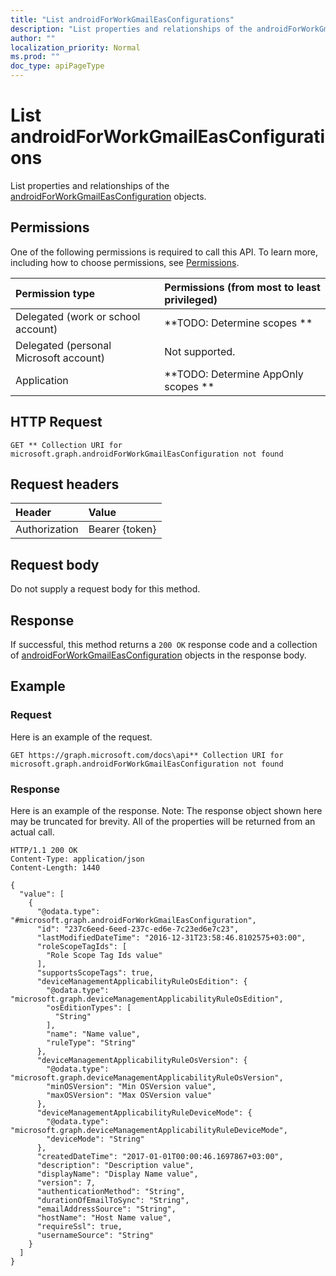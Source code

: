 ```yaml
---
title: "List androidForWorkGmailEasConfigurations"
description: "List properties and relationships of the androidForWorkGmailEasConfiguration objects."
author: ""
localization_priority: Normal
ms.prod: ""
doc_type: apiPageType
---
```


# List androidForWorkGmailEasConfigurations

List properties and relationships of the [androidForWorkGmailEasConfiguration](../resources/androidforworkgmaileasconfiguration.md) objects.

## Permissions
One of the following permissions is required to call this API. To learn more, including how to choose permissions, see [Permissions](/concepts/permissions-reference.md).

|Permission type|Permissions (from most to least privileged)|
|:---|:---|
|Delegated (work or school account)|**TODO: Determine scopes **|
|Delegated (personal Microsoft account)|Not supported.|
|Application|**TODO: Determine AppOnly scopes **|

## HTTP Request
<!-- {
  "blockType": "ignored"
}
-->
``` http
GET ** Collection URI for microsoft.graph.androidForWorkGmailEasConfiguration not found
```

## Request headers
|Header|Value|
|:---|:---|
|Authorization|Bearer {token}|

## Request body
Do not supply a request body for this method.

## Response
If successful, this method returns a `200 OK` response code and a collection of [androidForWorkGmailEasConfiguration](../resources/androidforworkgmaileasconfiguration.md) objects in the response body.

## Example

### Request
Here is an example of the request.
<!-- {
  "blockType": "request",
  "name": "get_androidforworkgmaileasconfiguration"
}
-->
``` http
GET https://graph.microsoft.com/docs\api** Collection URI for microsoft.graph.androidForWorkGmailEasConfiguration not found
```

### Response
Here is an example of the response. Note: The response object shown here may be truncated for brevity. All of the properties will be returned from an actual call.
<!-- {
  "blockType": "response",
  "truncated": true,
  "@odata.type": "collection(microsoft.graph.androidforworkgmaileasconfiguration)"
}
-->
``` http
HTTP/1.1 200 OK
Content-Type: application/json
Content-Length: 1440

{
  "value": [
    {
      "@odata.type": "#microsoft.graph.androidForWorkGmailEasConfiguration",
      "id": "237c6eed-6eed-237c-ed6e-7c23ed6e7c23",
      "lastModifiedDateTime": "2016-12-31T23:58:46.8102575+03:00",
      "roleScopeTagIds": [
        "Role Scope Tag Ids value"
      ],
      "supportsScopeTags": true,
      "deviceManagementApplicabilityRuleOsEdition": {
        "@odata.type": "microsoft.graph.deviceManagementApplicabilityRuleOsEdition",
        "osEditionTypes": [
          "String"
        ],
        "name": "Name value",
        "ruleType": "String"
      },
      "deviceManagementApplicabilityRuleOsVersion": {
        "@odata.type": "microsoft.graph.deviceManagementApplicabilityRuleOsVersion",
        "minOSVersion": "Min OSVersion value",
        "maxOSVersion": "Max OSVersion value"
      },
      "deviceManagementApplicabilityRuleDeviceMode": {
        "@odata.type": "microsoft.graph.deviceManagementApplicabilityRuleDeviceMode",
        "deviceMode": "String"
      },
      "createdDateTime": "2017-01-01T00:00:46.1697867+03:00",
      "description": "Description value",
      "displayName": "Display Name value",
      "version": 7,
      "authenticationMethod": "String",
      "durationOfEmailToSync": "String",
      "emailAddressSource": "String",
      "hostName": "Host Name value",
      "requireSsl": true,
      "usernameSource": "String"
    }
  ]
}
```

